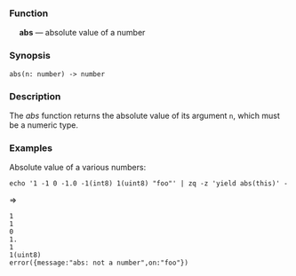### Function

&emsp; **abs** &mdash; absolute value of a number

### Synopsis

```
abs(n: number) -> number
```

### Description

The _abs_ function returns the absolute value of its argument `n`, which
must be a numeric type.

### Examples

Absolute value of a various numbers:
```mdtest-command
echo '1 -1 0 -1.0 -1(int8) 1(uint8) "foo"' | zq -z 'yield abs(this)' -
```
=>
```mdtest-output
1
1
0
1.
1
1(uint8)
error({message:"abs: not a number",on:"foo"})
```
